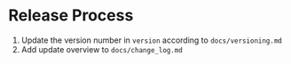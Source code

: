 # Release Process

1. Update the version number in `version` according to `docs/versioning.md`
2. Add update overview to `docs/change_log.md`
